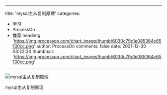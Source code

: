 
---
title: 'mysql主从复制原理'
categories: 
 - 学习
 - ProcessOn
 - 推荐
headimg: 'https://img.processon.com/chart_image/thumb/6030c79c1e085364c65130cc.png'
author: ProcessOn
comments: false
date: 2021-12-30 03:22:24
thumbnail: 'https://img.processon.com/chart_image/thumb/6030c79c1e085364c65130cc.png'
---

<div>   
<img class="thumb" alt="mysql主从复制原理" src="https://img.processon.com/chart_image/thumb/6030c79c1e085364c65130cc.png" referrerpolicy="no-referrer">
<p>mysql主从复制原理</p>  
</div>
            